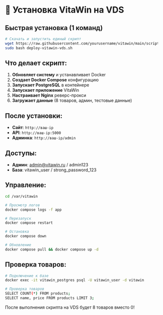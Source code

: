 # 🚀 Установка VitaWin на VDS

## Быстрая установка (1 команд)

```bash
# Скачать и запустить единый скрипт
wget https://raw.githubusercontent.com/yourusername/vitawin/main/scripts/deployment/deploy-vitawin-vds.sh
sudo bash deploy-vitawin-vds.sh
```

## Что делает скрипт:

1. **Обновляет систему** и устанавливает Docker
2. **Создает Docker Compose** конфигурацию  
3. **Запускает PostgreSQL** в контейнере
4. **Запускает приложение** VitaWin
5. **Настраивает Nginx** реверс-прокси
6. **Загружает данные** (8 товаров, админ, тестовые данные)

## После установки:

- **Сайт**: `http://ваш-ip`
- **API**: `http://ваш-ip:5000` 
- **Админка**: `http://ваш-ip/admin`

## Доступы:

- **Админ**: admin@vitawin.ru / admin123
- **База**: vitawin_user / strong_password_123

## Управление:

```bash
cd /var/vitawin

# Просмотр логов
docker compose logs -f app

# Перезапуск
docker compose restart

# Остановка
docker compose down

# Обновление
docker compose pull && docker compose up -d
```

## Проверка товаров:

```bash
# Подключение к базе
docker exec -it vitawin_postgres psql -U vitawin_user -d vitawin

# Проверка товаров
SELECT COUNT(*) FROM products;
SELECT name, price FROM products LIMIT 3;
```

После выполнения скрипта на VDS будет 8 товаров вместо 0!